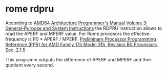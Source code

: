 # rome rdpru

According to [AMD64 Architecture Programmer's Manual Volume 3: General-Purpose and System Instructions](https://www.amd.com/system/files/TechDocs/24594.pdf) the RDPRU instruction allows to read the APERF and MPERF value.
For Rome procesors the effective frequency is P0 * APERF / MPERF. [Preliminary Processor Programming Reference (PPR) for AMD Family 17h Model 31h, Revision B0 Processors, Sec. 2.1.5](https://developer.amd.com/wp-content/resources/55803_B0_PUB_0_91.pdf)

This programm outputs the difference of APERF and MPERF and their quotient every second.
